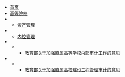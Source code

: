 <!-- docs/_sidebar.md -->

* [首页](/)
* [高等院校](institutions_of_higher_learning/)
* - [资产管理](institutions_of_higher_learning/asset_management/)
* - [内控管理](institutions_of_higher_learning/internal_control_management/)
* - - [教育部关于加强直属高等学校内部审计工作的意见](institutions_of_higher_learning/internal_control_management/教育部关于加强直属高等学校内部审计工作的意见.md)
* - - [教育部关于加强直属高校建设工程管理审计的意见](institutions_of_higher_learning/internal_control_management/教育部关于加强直属高校建设工程管理审计的意见.md)



